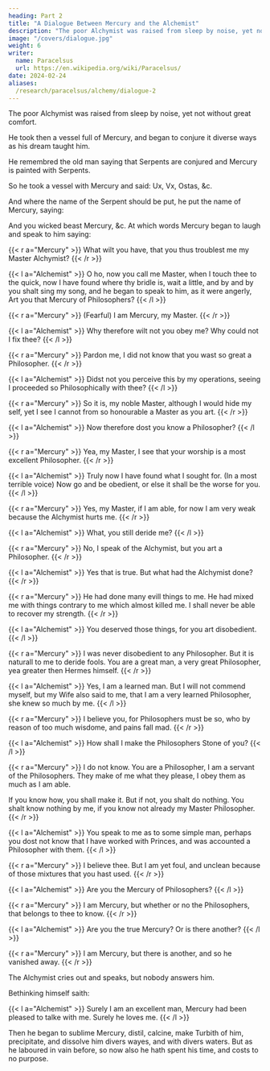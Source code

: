 ```yaml
---
heading: Part 2
title: "A Dialogue Between Mercury and the Alchemist"
description: "The poor Alchymist was raised from sleep by noise, yet not without great comfort"
image: "/covers/dialogue.jpg"
weight: 6
writer:
  name: Paracelsus
  url: https://en.wikipedia.org/wiki/Paracelsus/
date: 2024-02-24
aliases:
  /research/paracelsus/alchemy/dialogue-2
---
```



The poor Alchymist was raised from sleep by noise, yet not without great comfort. 

He took then a vessel full of Mercury, and began to conjure it diverse ways as his dream taught him.

He remembred the old man saying that Serpents are conjured and Mercury is painted with Serpents.

 <!-- he  thought, so it must bee conjured as the Serpents. -->

So he took a vessel with Mercury and said: Ux, Vx, Ostas, &c.

And where the name of the Serpent should be put, he put the name of Mercury, saying: 

And you wicked beast Mercury, &c. At which words Mercury began to laugh and speak to him saying:

{{< r a="Mercury" >}}
What wilt you have, that you thus troublest me my Master Alchymist? 
{{< /r >}}

{{< l a="Alchemist" >}}
O ho, now you call me Master, when I touch thee to the quick, now I have found where thy bridle is, wait a little, and by and by you shalt sing my song, and he began to speak to him, as it were angerly, Art you that Mercury of Philosophers? 
{{< /l >}}

{{< r a="Mercury" >}}
(Fearful) I am Mercury, my Master. 
{{< /r >}}

{{< l a="Alchemist" >}}
Why therefore wilt not you obey me? Why could not I fix thee? 
{{< /l >}}

{{< r a="Mercury" >}}
Pardon me, I did not know that you wast so great a Philosopher. 
{{< /r >}}

{{< l a="Alchemist" >}}
Didst not you perceive this by my operations, seeing I proceeded so Philosophically with thee? 
{{< /l >}}

{{< r a="Mercury" >}}
So it is, my noble Master, although I would hide my self, yet I see I cannot from so honourable a Master as you art. 
{{< /r >}}

{{< l a="Alchemist" >}}
Now therefore dost you know a Philosopher? 
{{< /l >}}

{{< r a="Mercury" >}}
Yea, my Master, I see that your worship is a most excellent Philosopher. 
{{< /r >}}

{{< l a="Alchemist" >}}
Truly now I have found what I sought for. (In a most terrible voice) Now go and be obedient, or else it shall be the worse for you.
{{< /l >}}

{{< r a="Mercury" >}}
Yes, my Master, if I am able, for now I am very weak because the Alchymist hurts me.
{{< /r >}}


{{< l a="Alchemist" >}}
What, you still deride me?
{{< /l >}}

{{< r a="Mercury" >}}
No, I speak of the Alchymist, but you art a Philosopher. 
{{< /r >}}

{{< l a="Alchemist" >}}
Yes that is true. But what had the Alchymist done? 
{{< /r >}}

{{< r a="Mercury" >}}
He had done many evill things to me. He had mixed me with things contrary to me which almost killed me.  I shall never be able to recover my strength. 
{{< /r >}}

{{< l a="Alchemist" >}}
You deserved those things, for you art disobedient. 
{{< /l >}}

{{< r a="Mercury" >}}
I was never disobedient to any Philosopher. But it is naturall to me to deride fools. You are a great man, a very great Philosopher, yea greater then Hermes himself.
{{< /r >}}

{{< l a="Alchemist" >}}
Yes, I am a learned man. But I will not commend myself, but my Wife also said to me, that I am a very learned Philosopher, she knew so much by me.
{{< /l >}}

{{< r a="Mercury" >}}
I believe you, for Philosophers must be so, who by reason of too much wisdome, and pains fall mad. 
{{< /r >}}

{{< l a="Alchemist" >}}
How shall I make the Philosophers Stone of you? 
{{< /l >}}

{{< r a="Mercury" >}}
I do not know. You are a Philosopher, I am a servant of the Philosophers. They make of me what they please, I obey them as much as I am able.

If you know how, you shall make it. But if not, you shalt do nothing. You shalt know nothing by me, if you know not already my Master Philosopher. 
{{< /r >}}

{{< l a="Alchemist" >}}
You speak to me as to some simple man, perhaps you dost not know that I have worked with Princes, and was accounted a Philosopher with them. 
{{< /l >}}

{{< r a="Mercury" >}}
I believe thee. But I am yet foul, and unclean because of those mixtures that you hast used. 
{{< /r >}}

{{< l a="Alchemist" >}}
Are you the Mercury of Philosophers? 
{{< /l >}}

{{< r a="Mercury" >}}
I am Mercury, but whether or no the Philosophers, that belongs to thee to know. 
{{< /r >}}

{{< l a="Alchemist" >}}
Are you the true Mercury? Or is there another?
{{< /l >}}

{{< r a="Mercury" >}}
I am Mercury, but there is another, and so he vanished away. 
{{< /r >}}


The Alchymist cries out and speaks, but nobody answers him.

Bethinking himself saith: 

{{< l a="Alchemist" >}}
Surely I am an excellent man, Mercury had been pleased to talke with me. Surely he loves me.
{{< /l >}}


Then he began to sublime Mercury, distil, calcine, make Turbith of him, precipitate, and dissolve him divers wayes, and with divers waters. But as he laboured in vain before, so now also he hath spent his time, and costs to no purpose.

